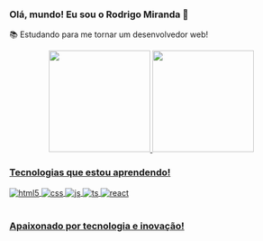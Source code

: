 ### Olá, mundo! Eu sou o Rodrigo Miranda 👋

📚 Estudando para me tornar um desenvolvedor web!

<div align="center">
  <a href="https://github.com/rodrigo-mrnd">
  <img height="180em" src="https://github-readme-stats.vercel.app/api?username=rodrigo-mrnd&show_icons=true&theme=dracula&include_all_commits=true&count_private=true"/>
  <img height="180em" src="https://github-readme-stats.vercel.app/api/top-langs/?username=rodrigo-mrnd&layout=compact&langs_count=7&theme=dracula"/>
</div>
  
 ### Tecnologias que estou aprendendo!
  
<div style="display: inline_block">
  <img align="center" alt="html5" src="https://img.shields.io/badge/HTML5-E34F26?style=for-the-badge&logo=html5&logoColor=white" />
  <img align="center" alt="css" src="https://img.shields.io/badge/CSS3-1572B6?style=for-the-badge&logo=css3&logoColor=white" />
  <img align="center" alt="js" src="https://img.shields.io/badge/JavaScript-F7DF1E?style=for-the-badge&logo=javascript&logoColor=black" />
  <img align="center" alt="ts" src="https://img.shields.io/badge/TypeScript-007ACC?style=for-the-badge&logo=typescript&logoColor=white" />
  <img align="center" alt="react" src="https://img.shields.io/badge/React-20232A?style=for-the-badge&logo=react&logoColor=61DAFB" />
</div><br/>
  
### Apaixonado por tecnologia e inovação!
